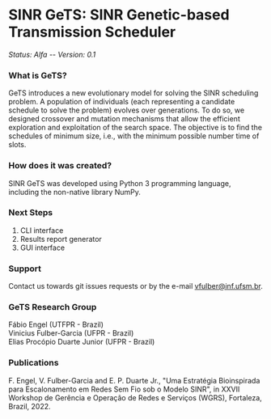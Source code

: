 SINR GeTS: SINR Genetic-based Transmission Scheduler
========================================================

*Status: Alfa -- Version: 0.1*

### What is GeTS?

GeTS introduces a new evolutionary model for solving the SINR scheduling problem. 
A population of individuals (each representing a candidate schedule to solve the 
problem) evolves over generations. To do so, we designed crossover and mutation 
mechanisms that allow the efficient exploration and exploitation of the search 
space. The objective is to find the schedules of minimum size, i.e., with the 
minimum possible number time of slots.<br/> 

### How does it was created?

SINR GeTS was developed using Python 3 programming language, including the 
non-native library NumPy.

### Next Steps

1. CLI interface<br/>
2. Results report generator<br/>
3. GUI interface

### Support

Contact us towards git issues requests or by the e-mail vfulber@inf.ufsm.br.

### GeTS Research Group

Fábio Engel (UTFPR - Brazil)<br/>
Vinicius Fulber-Garcia (UFPR - Brazil)<br/>
Elias Procópio Duarte Junior (UFPR - Brazil)

### Publications

F. Engel, V. Fulber-Garcia and E. P. Duarte Jr., "Uma Estratégia Bioinspirada para Escalonamento em Redes Sem Fio sob o Modelo SINR", in XXVII Workshop de Gerência e Operação de Redes e Serviços (WGRS), Fortaleza, Brazil, 2022.
